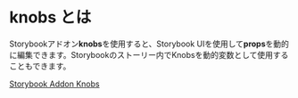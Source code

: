 # knobs とは
Storybookアドオン**knobs**を使用すると、Storybook UIを使用して**props**を動的に編集できます。Storybookのストーリー内でKnobsを動的変数として使用することもできます。

[Storybook Addon Knobs](https://github.com/storybookjs/storybook/tree/next/addons/knobs)

